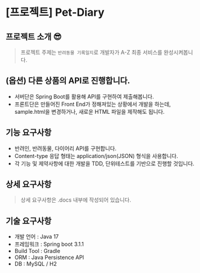 # [프로젝트] Pet-Diary

## 프로젝트 소개 😎
> 프로젝트 주제는 `반려동물 기록일지`로 개발자가 A-Z 최종 서비스를 완성시켜봅니다.

## (옵션) 다른 상품의 API로 진행합니다.
- 서버단은 Spring Boot를 활용해 API를 구현하여 제출해봅니다.
- 프론트단은  만들어진 Front End가 정해져있는 상황에서 개발을 하는데, sample.html을 변경하거나, 새로운 HTML 파일을 제작해도 됩니다.


## 기능 요구사항
- 반려인, 반려동물, 다이어리 API를 구현합니다.
- Content-type 응답 형태는 application/json(JSON) 형식을 사용합니다.
- 각 기능 및 제약사항에 대한 개발을 TDD, 단위테스트를 기반으로 진행할 것입니다.

## 상세 요구사항
> 상세 요구사항은 .docs 내부에 작성되어 있습니다.

## 기술 요구사항
- 개발 언어 : Java 17
- 프레임워크 : Spring boot 3.1.1
- Build Tool : Gradle
- ORM : Java Persistence API
- DB : MySQL / H2
